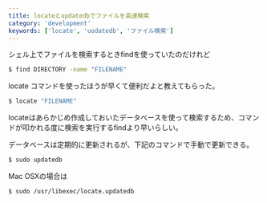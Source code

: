 ```yaml
---
title: locateとupdatedbでファイルを高速検索
category: 'development'
keywords: ['locate', 'uodatedb', 'ファイル検索']
---
```


シェル上でファイルを検索するときfindを使っていたのだけれど

```bash
$ find DIRECTORY -name "FILENAME"
```

locate コマンドを使ったほうが早くて便利だよと教えてもらった。

```bash
$ locate "FILENAME"
```

locateはあらかじめ作成しておいたデータベースを使って検索するため、コマンドが叩かれる度に検索を実行するfindより早いらしい。

データベースは定期的に更新されるが、下記のコマンドで手動で更新できる。

```bash
$ sudo updatedb
```

Mac OSXの場合は

```bash
$ sudo /usr/libexec/locate.updatedb
```
